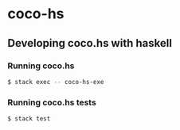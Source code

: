 # coco-hs

## Developing coco.hs with haskell

### Running coco.hs

```sh
$ stack exec -- coco-hs-exe
```

### Running coco.hs tests

```sh
$ stack test
```
